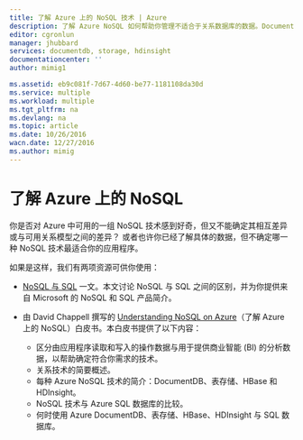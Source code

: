 ```yaml
---
title: 了解 Azure 上的 NoSQL 技术 | Azure
description: 了解 Azure NoSQL 如何帮助你管理不适合于关系数据库的数据。DocumentDB、表存储、HBase、HDInsight 与 SQL 数据库。
editor: cgronlun
manager: jhubbard
services: documentdb, storage, hdinsight
documentationcenter: ''
author: mimig1

ms.assetid: eb9c081f-7d67-4d60-be77-1181108da30d
ms.service: multiple
ms.workload: multiple
ms.tgt_pltfrm: na
ms.devlang: na
ms.topic: article
ms.date: 10/26/2016
wacn.date: 12/27/2016
ms.author: mimig
---
```


# 了解 Azure 上的 NoSQL
你是否对 Azure 中可用的一组 NoSQL 技术感到好奇，但又不能确定其相互差异或与可用关系模型之间的差异？ 或者也许你已经了解具体的数据，但不确定哪一种 NoSQL 技术最适合你的应用程序。

如果是这样，我们有两项资源可供你使用：

- [NoSQL 与 SQL](./documentdb-nosql-vs-sql.md) 一文。本文讨论 NoSQL 与 SQL 之间的区别，并为你提供来自 Microsoft 的 NoSQL 和 SQL 产品简介。
- 由 David Chappell 撰写的 [Understanding NoSQL on Azure](http://go.microsoft.com/fwlink/p/?LinkId=330292)（了解 Azure 上的 NoSQL）白皮书。本白皮书提供了以下内容：

  - 区分由应用程序读取和写入的操作数据与用于提供商业智能 (BI) 的分析数据，以帮助确定符合你需求的技术。
  - 关系技术的简要概述。
  - 每种 Azure NoSQL 技术的简介：DocumentDB、表存储、HBase 和 HDInsight。
  - NoSQL 技术与 Azure SQL 数据库的比较。
  - 何时使用 Azure DocumentDB、表存储、HBase、HDInsight 与 SQL 数据库。

<!---HONumber=Mooncake_1219_2016-->